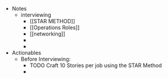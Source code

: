 - Notes
	- interviewing
		- [[STAR METHOD]]
		- [[Operations Roles]]
		- [[networking]]
		-
		-
- Actionables
	- Before Interviewing:
		- TODO Craft 10 Stories per job using the STAR Method
		-